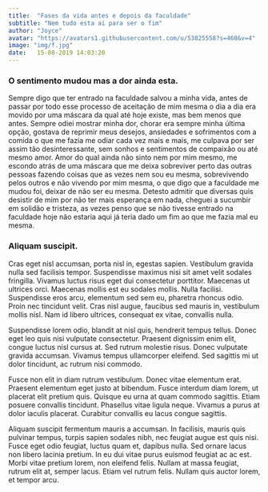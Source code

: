 ```yaml
---
title:  "Fases da vida antes e depois da faculdade"
subtitle: "Nem tudo esta ai para ser o fim"
author: "Joyce"
avatar: "https://avatars1.githubusercontent.com/u/53825558?s=460&v=4"
image: "img/f.jpg"
date:   15-08-2019 14:03:20
---
```


### O sentimento mudou mas a dor ainda esta.
Sempre digo que ter entrado na faculdade salvou a minha vida, antes de passar por todo esse processo de aceitação de mim mesma o dia a dia era movido por uma máscara da qual até hoje existe, mas bem menos que antes. Sempre odiei mostrar minha dor, chorar era sempre minha última opção, gostava de reprimir meus desejos, ansiedades e sofrimentos com a comida o que me fazia me odiar cada vez mais e mais, me culpava por ser assim tão desinteressante, sem sonhos e sentimentos de compaixão ou até mesmo amor. Amor do qual ainda não sinto nem por mim mesmo, me escondo atrás de uma máscara que me deixa sobreviver perto das outras pessoas fazendo coisas que as vezes nem sou eu mesma, sobrevivendo pelos outros e não vivendo por mim mesma, o que digo que a faculdade me mudou  foi, deixar de não ser eu mesma. Detesto admitir que diversas quis desistir de mim por não ter mais esperança em nada, cheguei a sucumbir em solidão e tristeza, as vezes penso que se não tivesse entrado na faculdade hoje não estaria aqui já teria dado um fim ao que me fazia mal eu mesma.

### Aliquam suscipit.
Cras eget nisl accumsan, porta nisl in, egestas sapien. Vestibulum gravida nulla sed facilisis tempor. Suspendisse maximus nisi sit amet velit sodales fringilla. Vivamus luctus risus eget dui consectetur porttitor. Maecenas ut ultrices orci. Maecenas mollis est eu sodales mollis. Nulla facilisi. Suspendisse eros arcu, elementum sed sem eu, pharetra rhoncus odio. Proin nec tincidunt velit. Cras nisl augue, faucibus sed mauris in, vestibulum mollis nisl. Nam id libero ultrices, consequat ex vitae, convallis nulla.

Suspendisse lorem odio, blandit at nisl quis, hendrerit tempus tellus. Donec eget leo quis nisi vulputate consectetur. Praesent dignissim enim elit, congue luctus nisl cursus at. Sed rutrum molestie risus. Donec vulputate gravida accumsan. Vivamus tempus ullamcorper eleifend. Sed sagittis mi ut dolor tincidunt, ac rutrum nisi commodo.

Fusce non elit in diam rutrum vestibulum. Donec vitae elementum erat. Praesent elementum eget justo at bibendum. Fusce interdum diam lorem, ut placerat elit pretium quis. Quisque eu urna at quam commodo sagittis. Etiam posuere convallis tincidunt. Phasellus vitae ligula neque. Vivamus a purus at dolor iaculis placerat. Curabitur convallis eu lacus congue sagittis.

Aliquam suscipit fermentum mauris a accumsan. In facilisis, mauris quis pulvinar tempus, turpis sapien sodales nibh, nec feugiat augue est quis nisi. Fusce eget odio feugiat, luctus quam et, dapibus nulla. Sed ornare lacus non libero lacinia pretium. In eu dui vitae purus euismod feugiat ac ac est. Morbi vitae pretium lorem, non eleifend felis. Nullam at massa feugiat, rutrum elit at, semper lacus. Etiam vel rutrum felis. Nullam quis auctor lorem, et tempor arcu.
